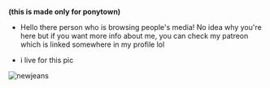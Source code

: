 <b>(this is made only for ponytown)</b>
- Hello there person who is browsing people's media! No idea why you're here but if you want more info about me, you can check my patreon which is linked somewhere in my profile lol


- i live for this pic


![newjeans](https://github.com/JealousCupid/JealousCupid/assets/148075084/7b8bc3b2-4428-43aa-833a-fe65a717aff6)

